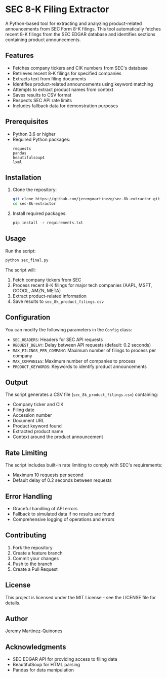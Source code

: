 # SEC 8-K Filing Extractor

A Python-based tool for extracting and analyzing product-related announcements from SEC Form 8-K filings. This tool automatically fetches recent 8-K filings from the SEC EDGAR database and identifies sections containing product announcements.

## Features

- Fetches company tickers and CIK numbers from SEC's database
- Retrieves recent 8-K filings for specified companies
- Extracts text from filing documents
- Identifies product-related announcements using keyword matching
- Attempts to extract product names from context
- Saves results to CSV format
- Respects SEC API rate limits
- Includes fallback data for demonstration purposes

## Prerequisites

- Python 3.6 or higher
- Required Python packages:
  ```
  requests
  pandas
  beautifulsoup4
  lxml
  ```

## Installation

1. Clone the repository:
   ```bash
   git clone https://github.com/jeremymartinezq/sec-8k-extractor.git
   cd sec-8k-extractor
   ```

2. Install required packages:
   ```bash
   pip install -r requirements.txt
   ```

## Usage

Run the script:
```bash
python sec_final.py
```

The script will:
1. Fetch company tickers from SEC
2. Process recent 8-K filings for major tech companies (AAPL, MSFT, GOOGL, AMZN, META)
3. Extract product-related information
4. Save results to `sec_8k_product_filings.csv`

## Configuration

You can modify the following parameters in the `Config` class:

- `SEC_HEADERS`: Headers for SEC API requests
- `REQUEST_DELAY`: Delay between API requests (default: 0.2 seconds)
- `MAX_FILINGS_PER_COMPANY`: Maximum number of filings to process per company
- `MAX_COMPANIES`: Maximum number of companies to process
- `PRODUCT_KEYWORDS`: Keywords to identify product announcements

## Output

The script generates a CSV file (`sec_8k_product_filings.csv`) containing:
- Company ticker and CIK
- Filing date
- Accession number
- Document URL
- Product keyword found
- Extracted product name
- Context around the product announcement

## Rate Limiting

The script includes built-in rate limiting to comply with SEC's requirements:
- Maximum 10 requests per second
- Default delay of 0.2 seconds between requests

## Error Handling

- Graceful handling of API errors
- Fallback to simulated data if no results are found
- Comprehensive logging of operations and errors

## Contributing

1. Fork the repository
2. Create a feature branch
3. Commit your changes
4. Push to the branch
5. Create a Pull Request

## License

This project is licensed under the MIT License - see the LICENSE file for details.

## Author

Jeremy Martinez-Quinones

## Acknowledgments

- SEC EDGAR API for providing access to filing data
- BeautifulSoup for HTML parsing
- Pandas for data manipulation 